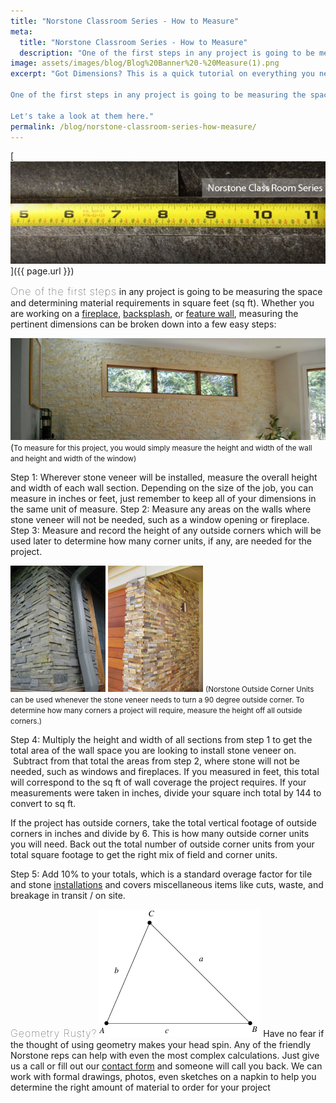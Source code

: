 ```yaml
---
title: "Norstone Classroom Series - How to Measure"
meta:
  title: "Norstone Classroom Series - How to Measure"
  description: "One of the first steps in any project is going to be measuring the space, measuring the pertinent dimensions can be broken down into a few easy steps."
image: assets/images/blog/Blog%20Banner%20-%20Measure(1).png
excerpt: "Got Dimensions? This is a quick tutorial on everything you need to know to measure your project for a stone veneer application.

One of the first steps in any project is going to be measuring the space and determining material requirements in square feet (sq ft). Whether you are working on a fireplace, backsplash, or feature wall, measuring the pertinent dimensions can be broken down into a few easy steps.

Let's take a look at them here."
permalink: /blog/norstone-classroom-series-how-measure/
---
```


[![Blog Banner](/assets/images/blog/Blog-Banner---Measure(1).jpg)]({{ page.url }})

<span style="font-size:16px;font-weight:lighter;letter-spacing:1px">One of the first steps</span> in any project is going to be measuring the space and determining material requirements in square feet (sq ft). Whether you are working on a [fireplace](/gallery/application/fireplace/), [backsplash](/gallery/application/backsplash/), or [feature wall](/gallery/application/natural-stone-feature-walls/), measuring the pertinent dimensions can be broken down into a few easy steps:

![Ivory Feature Wall](/assets/images/blog/Ivory-Feature-Wall---How-to-Measure.jpg)(<span style="font-size: smaller;">To measure for this project, you would simply measure the height and width of the wall and height and width of the window)</span>

Step 1: Wherever stone veneer will be installed, measure the overall height and width of each wall section. Depending on the size of the job, you can measure in inches or feet, just remember to keep all of your dimensions in the same unit of measure.
Step 2: Measure any areas on the walls where stone veneer will not be needed, such as a window opening or fireplace.
Step 3: Measure and record the height of any outside corners which will be used later to determine how many corner units, if any, are needed for the project.

![Charcoal Corner](/assets/images/blog/How-To-Measure---Charcoal-Corner.jpg)
![Ochre Corner](/assets/images/blog/How-To-Measure---Ochre-Corner.jpg)
<span style="font-size: smaller;">(Norstone Outside Corner Units can be used whenever the stone veneer needs to turn a 90 degree outside corner. To determine how many corners a project will require, measure the height off all outside corners.)</span>

Step 4: Multiply the height and width of all sections from step 1 to get the total area of the wall space you are looking to install stone veneer on.  Subtract from that total the areas from step 2, where stone will not be needed, such as windows and fireplaces. If you measured in feet, this total will correspond to the sq ft of wall coverage the project requires. If your measurements were taken in inches, divide your square inch total by 144 to convert to sq ft.

If the project has outside corners, take the total vertical footage of outside corners in inches and divide by 6\. This is how many outside corner units you will need. Back out the total number of outside corner units from your total square footage to get the right mix of field and corner units. 

Step 5: Add 10% to your totals, which is a standard overage factor for tile and stone [installations](/how-to-install-stacked-stone/) and covers miscellaneous items like cuts, waste, and breakage in transit / on site.

<span style="font-size:16px;font-weight:lighter;letter-spacing:1px">Geometry Rusty?</span> ![Triangle](/assets/images/blog/Triangle_700.gif)
Have no fear if the thought of using geometry makes your head spin. Any of the friendly Norstone reps can help with even the most complex calculations. Just give us a call or fill out our [contact form](/contact-us/) and someone will call you back. We can work with formal drawings, photos, even sketches on a napkin to help you determine the right amount of material to order for your project
